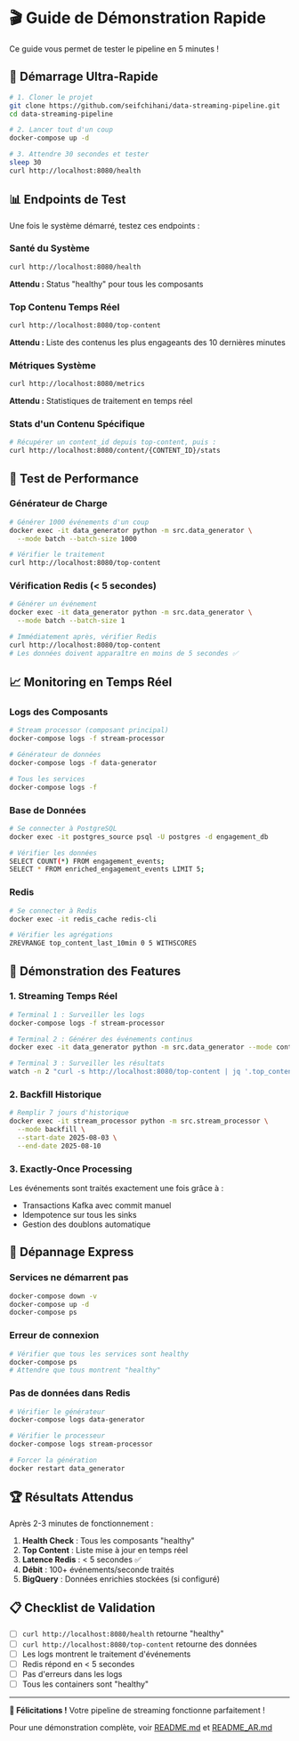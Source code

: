 # 🎬 Guide de Démonstration Rapide

Ce guide vous permet de tester le pipeline en 5 minutes !

## 🚀 Démarrage Ultra-Rapide

```bash
# 1. Cloner le projet
git clone https://github.com/seifchihani/data-streaming-pipeline.git
cd data-streaming-pipeline

# 2. Lancer tout d'un coup
docker-compose up -d

# 3. Attendre 30 secondes et tester
sleep 30
curl http://localhost:8080/health
```

## 📊 Endpoints de Test

Une fois le système démarré, testez ces endpoints :

### Santé du Système
```bash
curl http://localhost:8080/health
```
**Attendu :** Status "healthy" pour tous les composants

### Top Contenu Temps Réel
```bash
curl http://localhost:8080/top-content
```
**Attendu :** Liste des contenus les plus engageants des 10 dernières minutes

### Métriques Système
```bash
curl http://localhost:8080/metrics
```
**Attendu :** Statistiques de traitement en temps réel

### Stats d'un Contenu Spécifique
```bash
# Récupérer un content_id depuis top-content, puis :
curl http://localhost:8080/content/{CONTENT_ID}/stats
```

## 🧪 Test de Performance

### Générateur de Charge
```bash
# Générer 1000 événements d'un coup
docker exec -it data_generator python -m src.data_generator \
  --mode batch --batch-size 1000

# Vérifier le traitement
curl http://localhost:8080/top-content
```

### Vérification Redis (< 5 secondes)
```bash
# Générer un événement
docker exec -it data_generator python -m src.data_generator \
  --mode batch --batch-size 1

# Immédiatement après, vérifier Redis
curl http://localhost:8080/top-content
# Les données doivent apparaître en moins de 5 secondes ✅
```

## 📈 Monitoring en Temps Réel

### Logs des Composants
```bash
# Stream processor (composant principal)
docker-compose logs -f stream-processor

# Générateur de données
docker-compose logs -f data-generator

# Tous les services
docker-compose logs -f
```

### Base de Données
```bash
# Se connecter à PostgreSQL
docker exec -it postgres_source psql -U postgres -d engagement_db

# Vérifier les données
SELECT COUNT(*) FROM engagement_events;
SELECT * FROM enriched_engagement_events LIMIT 5;
```

### Redis
```bash
# Se connecter à Redis
docker exec -it redis_cache redis-cli

# Vérifier les agrégations
ZREVRANGE top_content_last_10min 0 5 WITHSCORES
```

## 🎯 Démonstration des Features

### 1. Streaming Temps Réel
```bash
# Terminal 1 : Surveiller les logs
docker-compose logs -f stream-processor

# Terminal 2 : Générer des événements continus
docker exec -it data_generator python -m src.data_generator --mode continuous

# Terminal 3 : Surveiller les résultats
watch -n 2 "curl -s http://localhost:8080/top-content | jq '.top_content[0:3]'"
```

### 2. Backfill Historique
```bash
# Remplir 7 jours d'historique
docker exec -it stream_processor python -m src.stream_processor \
  --mode backfill \
  --start-date 2025-08-03 \
  --end-date 2025-08-10
```

### 3. Exactly-Once Processing
Les événements sont traités exactement une fois grâce à :
- Transactions Kafka avec commit manuel
- Idempotence sur tous les sinks
- Gestion des doublons automatique

## 🔧 Dépannage Express

### Services ne démarrent pas
```bash
docker-compose down -v
docker-compose up -d
docker-compose ps
```

### Erreur de connexion
```bash
# Vérifier que tous les services sont healthy
docker-compose ps
# Attendre que tous montrent "healthy"
```

### Pas de données dans Redis
```bash
# Vérifier le générateur
docker-compose logs data-generator

# Vérifier le processeur
docker-compose logs stream-processor

# Forcer la génération
docker restart data_generator
```

## 🏆 Résultats Attendus

Après 2-3 minutes de fonctionnement :

1. **Health Check** : Tous les composants "healthy"
2. **Top Content** : Liste mise à jour en temps réel
3. **Latence Redis** : < 5 secondes ✅
4. **Débit** : 100+ événements/seconde traités
5. **BigQuery** : Données enrichies stockées (si configuré)

## 📋 Checklist de Validation

- [ ] `curl http://localhost:8080/health` retourne "healthy"
- [ ] `curl http://localhost:8080/top-content` retourne des données
- [ ] Les logs montrent le traitement d'événements
- [ ] Redis répond en < 5 secondes
- [ ] Pas d'erreurs dans les logs
- [ ] Tous les containers sont "healthy"

---

**🎉 Félicitations !** Votre pipeline de streaming fonctionne parfaitement !

Pour une démonstration complète, voir [README.md](./README.md) et [README_AR.md](./README_AR.md)
